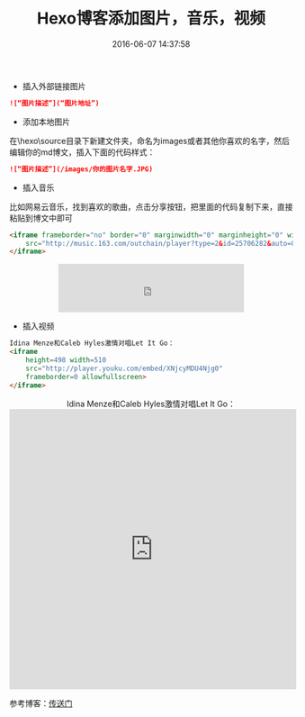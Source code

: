 ﻿---
title: Hexo博客添加图片，音乐，视频
date: 2016-06-07 14:37:58
tags: [hexo]
categories: 博客
---

- 插入外部链接图片

```markdown
![“图片描述”](“图片地址”)
```

- 添加本地图片

在\hexo\source目录下新建文件夹，命名为images或者其他你喜欢的名字，然后编辑你的md博文，插入下面的代码样式：

```markdown
![“图片描述”](/images/你的图片名字.JPG)
```

- 插入音乐

比如网易云音乐，找到喜欢的歌曲，点击分享按钮，把里面的代码复制下来，直接粘贴到博文中即可

```html
<iframe frameborder="no" border="0" marginwidth="0" marginheight="0" width=330 height=86 
	src="http://music.163.com/outchain/player?type=2&id=25706282&auto=0&height=66">
</iframe>
```

<center>
<iframe frameborder="no" border="0" marginwidth="0" marginheight="0" width=330 height=86 
	src="http://music.163.com/outchain/player?type=2&id=25706282&auto=0&height=66">
</iframe>	
</center>

- 插入视频

```html
Idina Menze和Caleb Hyles激情对唱Let It Go：
<iframe 
	height=498 width=510 
	src="http://player.youku.com/embed/XNjcyMDU4Njg0" 
	frameborder=0 allowfullscreen>
</iframe>
```

<center>
Idina Menze和Caleb Hyles激情对唱Let It Go：
<iframe 
	height=498 width=510 
	src="http://player.youku.com/embed/XNjcyMDU4Njg0" 
	frameborder=0 allowfullscreen>
</iframe>
</center>

<!-- more -->

参考博客：[传送门](http://blog.wleyuan.me/2015/07/18/Hexo-AddSoundPicMovie/)